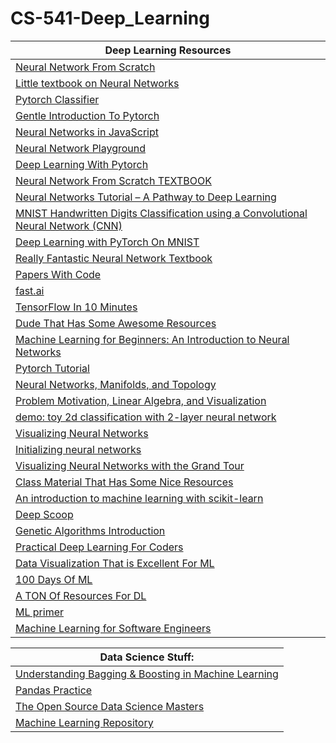# CS-541-Deep_Learning

| Deep Learning Resources |
|-|
| [Neural Network From Scratch](https://drscotthawley.github.io/blog/2019/01/30/My-First-Neural-Network.html) |
| [Little textbook on Neural Networks](https://minitorch.github.io/) |
| [Pytorch Classifier](https://pytorch.org/tutorials/beginner/blitz/cifar10_tutorial.html) |
| [Gentle Introduction To Pytorch](https://towardsdatascience.com/from-pytorch-to-pytorch-lightning-a-gentle-introduction-b371b7caaf09) |
| [Neural Networks in JavaScript](https://www.robinwieruch.de/neural-networks-deeplearnjs-javascript) |
| [Neural Network Playground](https://playground.tensorflow.org/#activation=tanh&batchSize=10&dataset=circle&regDataset=reg-plane&learningRate=0.03&regularizationRate=0&noise=0&networkShape=4,2&seed=0.00867&showTestData=false&discretize=false&percTrainData=50&x=true&y=true&xTimesY=false&xSquared=false&ySquared=false&cosX=false&sinX=false&cosY=false&sinY=false&collectStats=false&problem=classification&initZero=false&hideText=false) |
| [Deep Learning With Pytorch](https://pytorch.org/tutorials/beginner/deep_learning_60min_blitz.html) |
| [Neural Network From Scratch TEXTBOOK](https://nnfs.io/) |
| [Neural Networks Tutorial – A Pathway to Deep Learning](https://adventuresinmachinelearning.com/neural-networks-tutorial/) |
| [MNIST Handwritten Digits Classification using a Convolutional Neural Network (CNN)](https://towardsdatascience.com/mnist-handwritten-digits-classification-using-a-convolutional-neural-network-cnn-af5fafbc35e9) |
| [Deep Learning with PyTorch On MNIST](https://medium.com/datadriveninvestor/deep-learning-with-pytorch-5978a8337fb9) |
| [Really Fantastic Neural Network Textbook](http://neuralnetworksanddeeplearning.com/chap1.html) |
| [Papers With Code](https://paperswithcode.com/) |
| [fast.ai](https://www.fast.ai/) |
| [TensorFlow In 10 Minutes](https://mlfromscratch.com/tensorflow-2/) |
| [Dude That Has Some Awesome Resources](http://tullo.ch/) |
| [Machine Learning for Beginners: An Introduction to Neural Networks](https://victorzhou.com/blog/intro-to-neural-networks/) |
| [Pytorch Tutorial](https://github.com/dsgiitr/d2l-pytorch) |
| [Neural Networks, Manifolds, and Topology](https://colah.github.io/posts/2014-03-NN-Manifolds-Topology/) |
| [Problem Motivation, Linear Algebra, and Visualization](https://atcold.github.io/pytorch-Deep-Learning/en/week01/01-3/) |
| [demo: toy 2d classification with 2-layer neural network](https://cs.stanford.edu/people/karpathy/convnetjs//demo/classify2d.html) |
| [Visualizing Neural Networks](https://www.kaggle.com/getting-started/205160) |
| [Initializing neural networks](https://www.deeplearning.ai/ai-notes/initialization/) |
| [Visualizing Neural Networks with the Grand Tour](https://distill.pub/2020/grand-tour/) |
| [Class Material That Has Some Nice Resources](http://cs109.github.io/2015/pages/videos.html) |
| [An introduction to machine learning with scikit-learn](https://scikit-learn.org/stable/tutorial/basic/tutorial.html) |
| [Deep Scoop](https://deepscoop.scoopml.app/) |
| [Genetic Algorithms Introduction](https://qarchli.github.io/2020-11-15-genetic-algorithms/) |
| [Practical Deep Learning For Coders](https://course.fast.ai/) |
| [Data Visualization That is Excellent For ML](https://github.com/facontidavide/PlotJuggler) |
| [100 Days Of ML](https://github.com/Avik-Jain/100-Days-Of-ML-Code) |
| [A TON Of Resources For DL](https://github.com/ashishpatel26/500-AI-Machine-learning-Deep-learning-Computer-vision-NLP-Projects-with-code) |
| [ML primer](https://www.confetti.ai/assets/ml-primer/ml_primer.pdf) |
| [Machine Learning for Software Engineers](https://github.com/ZuzooVn/machine-learning-for-software-engineers) |


| Data Science Stuff: |
|-|
| [Understanding Bagging & Boosting in Machine Learning](https://datamahadev.com/understanding-bagging-boosting-in-machine-learning/) |
| [Pandas Practice](https://pandaspractice.com/) |
| [The Open Source Data Science Masters](http://datasciencemasters.org/) |
| [Machine Learning Repository](https://archive.ics.uci.edu/ml/datasets.php) |
